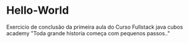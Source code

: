 # Hello-World
Exercicio de conclusão da primeira aula do Curso Fullstack java cubos academy
"Toda grande historia começa com pequenos passos.."

